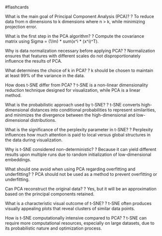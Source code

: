 #flashcards

What is the main goal of Principal Component Analysis (PCA)?
?
To reduce data from n dimensions to k dimensions where n > k, while minimizing projection error.

What is the first step in the PCA algorithm?
?
Compute the covariance matrix using Sigma = (1/m) * sum(x^i * (x^i)^T).

Why is data normalization necessary before applying PCA?
?
Normalization ensures that features with different scales do not disproportionately influence the results of PCA.

What determines the choice of k in PCA?
?
k should be chosen to maintain at least 99% of the variance in the data.

How does t-SNE differ from PCA?
?
t-SNE is a non-linear dimensionality reduction technique designed for visualization, while PCA is a linear method.

What is the probabilistic approach used by t-SNE?
?
t-SNE converts high-dimensional distances into conditional probabilities to represent similarities, and minimizes the divergence between the high-dimensional and low-dimensional distributions.

What is the significance of the perplexity parameter in t-SNE?
?
Perplexity influences how much attention is paid to local versus global structures in the data during visualization.

Why is t-SNE considered non-deterministic?
?
Because it can yield different results upon multiple runs due to random initialization of low-dimensional embeddings.

What should one avoid when using PCA regarding overfitting and underfitting?
?
PCA should not be used as a method to prevent overfitting or underfitting.

Can PCA reconstruct the original data?
?
Yes, but it will be an approximation based on the principal components retained.

What is a characteristic visual outcome of t-SNE?
?
t-SNE often produces visually appealing plots that reveal clusters of similar data points.

How is t-SNE computationally intensive compared to PCA?
?
t-SNE can require more computational resources, especially on large datasets, due to its probabilistic nature and optimization process.

